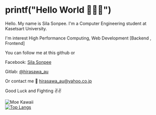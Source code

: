 # printf("Hello World 🤟🤟🤟")

Hello. My name is Sila Sonpee. I'm a Computer Engineering student at Kasetsart University.

I'm interest High Performance Computing, Web Development [Backend , Frontend]

You can follow me at this github or

Facebook: [Sila Sonpee](https://www.facebook.com/hirasawa.au)

Gitlab: [@hirasawa_au](https://gitlab.com/hirasawa_au)

Or contact me 📧 [hirasawa_au@yahoo.co.jp](mailto:hirasawa_au@yahoo.co.jp)


Good Luck and Fighting ✌️✌️

![Moe Kawaii](https://count.getloli.com/get/@hirasawaau)  
[![Top Langs](https://github-readme-stats.vercel.app/api/top-langs/?username=anuraghazra)](https://github.com/anuraghazra/github-readme-stats)
